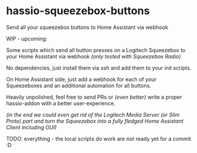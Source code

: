 # hassio-squeezebox-buttons
Send all your squeezebox buttons to Home Assistant via webhook

WIP - upcoming:

Some scripts which send all button presses on a Logitech Squeezebox
to your Home Assistant via webhook _(only tested with Squeezebox Radio)_

No dependencies, just install them via ssh and add them to your init scripts.

On Home Assistant side, just add a webhook for each of your Squeezeboxes and an additional automation for all buttons.

Heavily unpolished, feel free to send PRs or _(even better)_
write a proper hassio-addon with a better user-experience.

_(in the end we could even get rid of the Logitech Media Server (or Slim Proto) part and turn the Squeezebox into a fully fledged Home Assistant Client including GUI)_

TODO: everything - the local scripts do work are not ready yet for a commit :D
